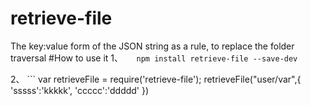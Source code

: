 # retrieve-file
The key:value form of the JSON string as a rule, to replace the folder traversal
#How to use it
1、```	npm install retrieve-file --save-dev```

2、 ```
	var retrieveFile = require('retrieve-file');
	retrieveFile("user/var",{
		'sssss':'kkkkk',
		'ccccc':'ddddd'
	})
```
